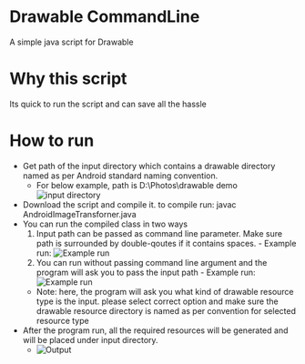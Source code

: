 # Drawable CommandLine
A simple java script for Drawable


# Why this script
Its quick to run the script and can save all the hassle

# How to run
- Get path of the input directory which contains a drawable directory named as per Android standard naming convention.
	- For below example, path is D:\Photos\drawable demo\
	![input directory](http://sabhayasaumil.com/archive/how-to-run-drawable/command-line/Directory-containing-all-the-images.jpg)
- Download the script and compile it. to compile run: javac AndroidImageTransforner.java
- You can run the compiled class in two ways
	1. Input path can be passed as command line parameter. Make sure path is surrounded by double-qoutes if it contains spaces.
	  - Example run: 
	  ![Example run](http://sabhayasaumil.com/archive/how-to-run-drawable/command-line/Run-with-command-line-arg.jpg)
	2. You can run without passing command line argument and the program will ask you to pass the input path
	  - Example run: 
	  ![Example run](http://sabhayasaumil.com/archive/how-to-run-drawable/command-line/Run-without-commandline-arg.jpg)
	- Note: here, the program will ask you what kind of drawable resource type is the input. please select  correct option and make sure the drawable resource directory is named as per convention for selected resource type
- After the program run, all the required resources will be generated and will be placed under input directory.
	- ![Output](http://sabhayasaumil.com/archive/how-to-run-drawable/command-line/Directory-after-command-run.jpg)
	